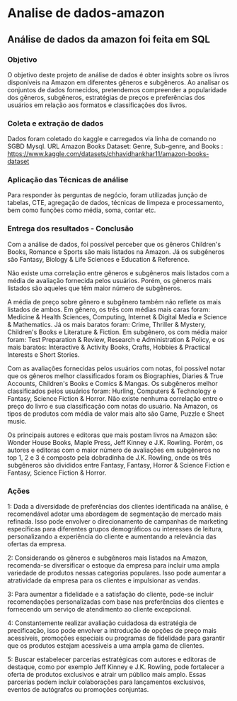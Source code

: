# Analise de dados-amazon
 ## Análise de dados da amazon foi feita em SQL
 ### Objetivo
 O objetivo deste projeto de análise de dados é obter insights sobre os livros disponíveis na Amazon em diferentes gêneros e subgêneros. Ao analisar os conjuntos de dados fornecidos, pretendemos compreender a popularidade dos gêneros, subgêneros, estratégias de preços e preferências dos usuários em relação aos formatos e classificações dos livros.

 ### Coleta e extração de dados
 Dados foram coletado do kaggle e carregados via linha de comando no SGBD Mysql. 
 URL Amazon Books Dataset: Genre, Sub-genre, and Books : https://www.kaggle.com/datasets/chhavidhankhar11/amazon-books-dataset

 ### Aplicação das Técnicas de análise
 Para responder às perguntas de negócio, foram utilizadas junção de tabelas, CTE, agregação de dados, técnicas de limpeza e processamento, bem como funções como média, soma, contar etc.

 ### Entrega dos resultados - Conclusão
 Com a análise de dados, foi possível perceber que os gêneros Children's Books, Romance e Sports são mais listados na Amazon. Já os subgêneros são Fantasy, Biology & Life Sciences e Education & Reference.

Não existe uma correlação entre gêneros e subgêneros mais listados com a média de avaliação fornecida pelos usuários. Porém, os gêneros mais listados são aqueles que têm maior número de subgêneros.

A média de preço sobre gênero e subgênero também não reflete os mais listados de ambos. Em gênero, os três com médias mais caras foram: Medicine & Health Sciences, Computing, Internet & Digital Media e Science & Mathematics. Já os mais baratos foram: Crime, Thriller & Mystery, Children's Books e Literature & Fiction. Em subgênero, os com média maior foram: Test Preparation & Review, Research e Administration & Policy, e os mais baratos: Interactive & Activity Books, Crafts, Hobbies & Practical Interests e Short Stories.

Com as avaliações fornecidas pelos usuários com notas, foi possível notar que os gêneros melhor classificados foram os Biographies, Diaries & True Accounts, Children's Books e Comics & Mangas. Os subgêneros melhor classificados pelos usuários foram: Hurling, Computers & Technology e Fantasy, Science Fiction & Horror. Não existe nenhuma correlação entre o preço do livro e sua classificação com notas do usuário. Na Amazon, os tipos de produtos com média de valor mais alto são Game, Puzzle e Sheet music.

Os principais autores e editoras que mais postam livros na Amazon são: Wonder House Books, Maple Press, Jeff Kinney e J.K. Rowling. Porém, os autores e editoras com o maior número de avaliações em subgêneros no top 1, 2 e 3 é composto pela dobradinha de J.K. Rowling, onde os três subgêneros são divididos entre Fantasy, Fantasy, Horror & Science Fiction e Fantasy, Science Fiction & Horror.

 ### Ações
1: Dada a diversidade de preferências dos clientes identificada na análise, é recomendável adotar uma abordagem de segmentação de mercado mais refinada. Isso pode envolver o direcionamento de campanhas de marketing específicas para diferentes grupos demográficos ou interesses de leitura, personalizando a experiência do cliente e aumentando a relevância das ofertas da empresa.

2: Considerando os gêneros e subgêneros mais listados na Amazon, recomenda-se diversificar o estoque da empresa para incluir uma ampla variedade de produtos nessas categorias populares. Isso pode aumentar a atratividade da empresa para os clientes e impulsionar as vendas.

3: Para aumentar a fidelidade e a satisfação do cliente, pode-se incluir recomendações personalizadas com base nas preferências dos clientes e fornecendo um serviço de atendimento ao cliente excepcional.

4: Constantemente realizar avaliação cuidadosa da estratégia de precificação, isso pode envolver a introdução de opções de preço mais acessíveis, promoções especiais ou programas de fidelidade para garantir que os produtos estejam acessíveis a uma ampla gama de clientes.

5: Buscar estabelecer parcerias estratégicas com autores e editoras de destaque, como por exemplo Jeff Kinney e J.K. Rowling, pode fortalecer a oferta de produtos exclusivos e atrair um público mais amplo. Essas parcerias podem incluir colaborações para lançamentos exclusivos, eventos de autógrafos ou promoções conjuntas.
